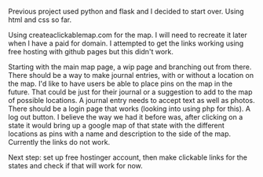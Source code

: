 Previous project used python and flask and I decided to start over. Using html and css so far.


Using createaclickablemap.com for the map. I will need to recreate it later when I have a paid for domain. I attempted to get the links working using free hosting with github pages but this didn't work.

Starting with the main map page, a wip page and branching out from there. There should be a way to make journal entries, with or without a location on the map. I'd like to have users be able to place pins on the map in the future. That could be just for their journal or a suggestion to add to the map of possible locations. A journal entry needs to accept text as well as photos. There should be a login page that works (looking into using php for this). A log out button. I believe the way we had it before was, after clicking on a state it would bring up a google map of that state with the different locations as pins with a name and description to the side of the map. Currently the links do not work.

Next step: set up free hostinger account, then make clickable links for the states and check if that will work for now.
